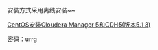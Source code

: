 安装方式采用离线安装~~

[CentOS安装Cloudera Manager 5和CDH5(版本5.1.3)](https://pan.baidu.com/s/1AWEthRUCCop7D-ob4N_vJw)

密码：urrg